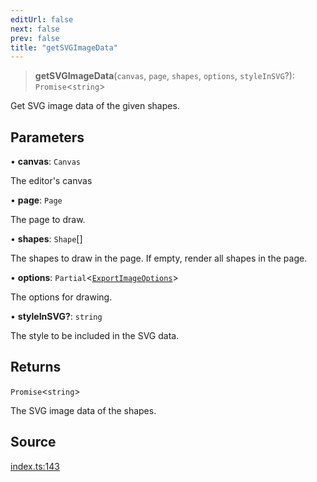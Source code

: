 ```yaml
---
editUrl: false
next: false
prev: false
title: "getSVGImageData"
---
```


> **getSVGImageData**(`canvas`, `page`, `shapes`, `options`, `styleInSVG`?): `Promise`\<`string`\>

Get SVG image data of the given shapes.

## Parameters

• **canvas**: `Canvas`

The editor's canvas

• **page**: `Page`

The page to draw.

• **shapes**: `Shape`[]

The shapes to draw in the page. If empty, render all shapes in the page.

• **options**: `Partial`\<[`ExportImageOptions`](/api-export/type-aliases/exportimageoptions/)\>

The options for drawing.

• **styleInSVG?**: `string`

The style to be included in the SVG data.

## Returns

`Promise`\<`string`\>

The SVG image data of the shapes.

## Source

[index.ts:143](https://github.com/dgmjs/dgmjs/blob/main/packages/export/src/index.ts#L143)
